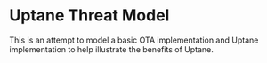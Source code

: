 # Uptane Threat Model

This is an attempt to model a basic OTA implementation and Uptane implementation to help illustrate the benefits of Uptane.

